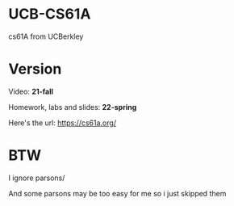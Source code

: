 # UCB-CS61A
cs61A from UCBerkley

# Version
Video: **21-fall**

Homework, labs and slides: **22-spring**

Here's the url: https://cs61a.org/

# BTW
I ignore parsons/

And some parsons may be too easy for me so i just skipped them